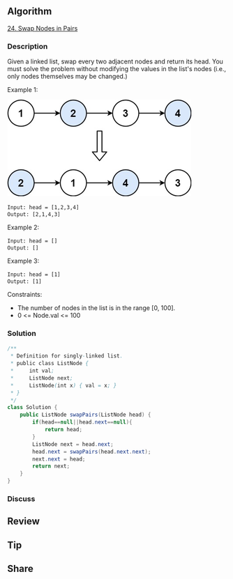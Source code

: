 ## Algorithm

[24. Swap Nodes in Pairs](https://leetcode.com/problems/swap-nodes-in-pairs/)

### Description

Given a linked list, swap every two adjacent nodes and return its head. You must solve the problem without modifying the values in the list's nodes (i.e., only nodes themselves may be changed.)

Example 1:

![](assets/20210514-20b1ab78.png)

```
Input: head = [1,2,3,4]
Output: [2,1,4,3]
```

Example 2:

```
Input: head = []
Output: []
```


Example 3:

```
Input: head = [1]
Output: [1]
```

Constraints:

- The number of nodes in the list is in the range [0, 100].
- 0 <= Node.val <= 100

### Solution

```java
/**
 * Definition for singly-linked list.
 * public class ListNode {
 *     int val;
 *     ListNode next;
 *     ListNode(int x) { val = x; }
 * }
 */
class Solution {
    public ListNode swapPairs(ListNode head) {
        if(head==null||head.next==null){
            return head;
        }
        ListNode next = head.next;
        head.next = swapPairs(head.next.next);
        next.next = head;
        return next;
    }
}
```

### Discuss

## Review


## Tip


## Share
